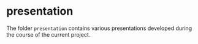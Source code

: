 # presentation

The folder `presentation` contains various presentations developed during the course of the current project.
